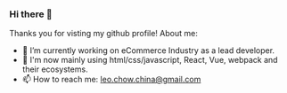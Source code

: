### Hi there 👋

Thanks you for visting my github profile! About me:

- 🔭 I’m currently working on eCommerce Industry as a lead developer.
- 🌱 I'm now mainly using html/css/javascript, React, Vue, webpack and their ecosystems.
- 📫 How to reach me: leo.chow.china@gmail.com
